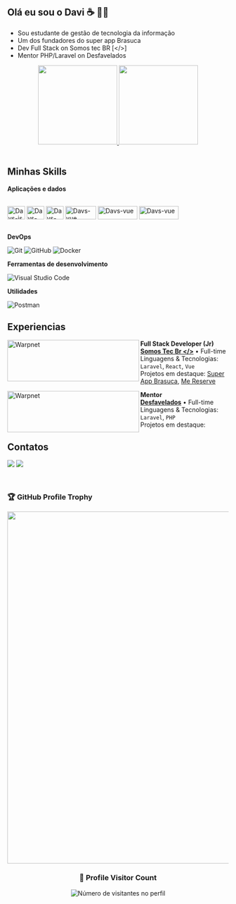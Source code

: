 ## Olá eu sou o Davi ☕ 🤙🏿  

- Sou estudante de gestão de tecnologia da informação
- Um dos fundadores do super app Brasuca 
- Dev Full Stack on Somos tec BR [</>] 
- Mentor PHP/Laravel on Desfavelados 

  
<div align="center">
  <a href="https://www.linkedin.com/in/davi-sousa-santos-14ab0521b/">
    <img height="180em" src="https://github-readme-stats.vercel.app/api?username=Davs06&show_icons=true&theme=dracula&include_all_commits=true&count_private=true"/>
    <img height="180em" src="https://github-readme-stats.vercel.app/api/top-langs/?username=Davs06&layout=compact&langs_count=7&theme=dracula"/>
    <!--<img align="center" src="https://github-readme-streak-stats.herokuapp.com/?user=Davs06&theme=dracula&hide_border=true" alt="Github Stats"/>-->
  </a> 
</div> <br>
  
 ## Minhas Skills

**Aplicações e dados**  
  
<div style="display: inline_block"><br>
  
  <!--<img align="center" alt="Davs-java" height="30" width="60" src="https://img.shields.io/badge/Java-ED8B00?style=for-badge&logo=java&logoColor=white"> -->
  <img align="center" alt="Davs-js" height="30" width="40" src="https://img.shields.io/badge/--F7DF1E?logo=javascript&logoColor=000"> 
  <img align="center" alt="Davs-html" height="30" width="40" src="https://img.shields.io/badge/--E34F26?logo=html5&logoColor=fff">
  <img align="center" alt="Davs-css" height="30" width="40" src="https://img.shields.io/badge/--1572B6?logo=css3&logoColor=fff">
  <!--<img align="center" alt="vs-code height="40" width="40" src="https://img.shields.io/badge/--007ACC?logo=visual%20studio%20code&logoColor=ffffff"> -->
  <!--<img align="center" alt="Davs-html" height="30" width="40" src="https://img.shields.io/badge/--FCC624?logo=linux&logoColor=000">
  <img align="center" alt="Davs-html" height="30" width="40" src="https://img.shields.io/badge/--E95420?logo=ubuntu&logoColor=fff"> -->
  <img align="center" alt="Davs-vue" height="30" width="70" src="https://img.shields.io/badge/Vue-333?style=for--badge&logo=vue.js&logoColor=4FC08D"> 
  <img align="center" alt="Davs-vue" height="30" width="90" src="https://img.shields.io/badge/Laravel-f55?style=for--badge&logo=laravel&logoColor=FFFFFF">
  <img align="center" alt="Davs-vue" height="30" width="90" src="https://img.shields.io/badge/React-333?style=for--badge&logo=react&logoColor=39C1D7">
     
</div> <br>

**DevOps**

![Git](https://img.shields.io/badge/-Git-333333?style=flat&logo=git)
![GitHub](https://img.shields.io/badge/-GitHub-333333?style=flat&logo=github)
![Docker](https://img.shields.io/badge/-Docker-333333?style=flat&logo=docker)


**Ferramentas de desenvolvimento**

![Visual Studio Code](https://img.shields.io/badge/-Visual%20Studio%20Code-333333?style=flat&logo=visual-studio-code&logoColor=007ACC)

**Utilidades**

![Postman](https://img.shields.io/badge/-Postman-333333?style=flat&logo=postman)  


## Experiencias


[<img align="left" height="94px" width="300px" alt="Warpnet" src="https://somos.tec.br/wp-content/uploads/2023/08/Ativo-1-200x35.png"/>](https://somos.tec.br)

**Full Stack Developer (Jr)** \
[**Somos Tec Br </>**](https://somos.tec.br) • Full-time \
Linguagens & Tecnologias: `Laravel`, `React`, `Vue` \
Projetos em destaque: [Super App Brasuca](https://portal.brasuca.net.br/), [Me Reserve]()
<br/>

[<img align="left" height="94px" width="300px" alt="Warpnet" src="https://desfavelados.com.br/wp-content/uploads/2024/03/desfavelados.png"/>](https://desfavelados.com.br)

**Mentor** \
[**Desfavelados**](https://desfavelados.com.br) • Full-time \
Linguagens & Tecnologias: `Laravel`, `PHP` \
Projetos em destaque: <!--[Super App Brasuca](https://portal.brasuca.net.br/), [Me Reserve]()-->
<br/>


  ## Contatos
 
<div> 
 
  <a href = "https://mail.google.com/mail/u/1/"><img src="https://img.shields.io/badge/-Gmail-%23333?style=for-badge&logo=gmail&logoColor=red" target="_blank"></a>
  <a href="https://www.linkedin.com/in/davi-sousa-santos-14ab0521b/" target="_blank"><img src="https://img.shields.io/badge/-LinkedIn-%230077B5?style=for-badge&logo=linkedin&logoColor=white" target="_blank"></a> 
  <!-- <a href="https://wa.me/5511939364547"> <img src="https://img.shields.io/badge/--25D366?logo=whatsapp&logoColor=fff" target="_blank"></a> -->

</div>  <br>

### 🏆 GitHub Profile Trophy

<p align="center">
  <a
    href="https://github.com/ryo-ma/github-profile-trophy"
    title="repositório de troféus"
  >
    <img
      width="800"
      src="https://github-profile-trophy.vercel.app/?username=Davs06&column=8&theme=darkhub&no-frame=true&no-bg=true"
    />
  </a>
</p>

<div align="center">
  <h3><b>📍 Profile Visitor Count</b></h3>
</div>

<p align="center">
  <img
    src="https://profile-counter.glitch.me/Davs06/count.svg"
    alt="Número de visitantes no perfil"
  />
</p>
